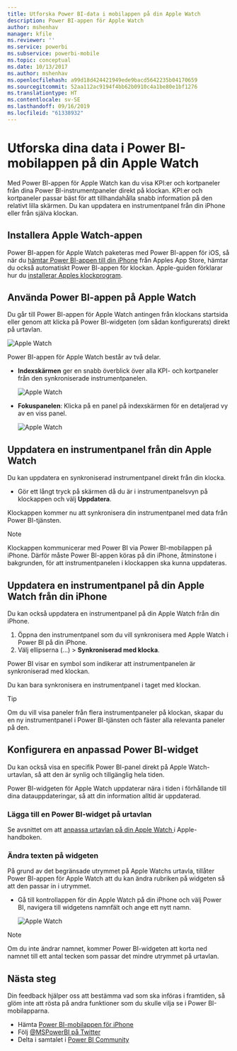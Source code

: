 ```yaml
---
title: Utforska Power BI-data i mobilappen på din Apple Watch
description: Power BI-appen för Apple Watch
author: mshenhav
manager: kfile
ms.reviewer: ''
ms.service: powerbi
ms.subservice: powerbi-mobile
ms.topic: conceptual
ms.date: 10/13/2017
ms.author: mshenhav
ms.openlocfilehash: a99d18d424421949ede9bacd5642235b04170659
ms.sourcegitcommit: 52aa112ac9194f4bb62b0910c4a1be80e1bf1276
ms.translationtype: HT
ms.contentlocale: sv-SE
ms.lasthandoff: 09/16/2019
ms.locfileid: "61338932"
---
```

# <a name="explore-your-data-in-the-power-bi-mobile-app-on-your-apple-watch"></a>Utforska dina data i Power BI-mobilappen på din Apple Watch
Med Power BI-appen för Apple Watch kan du visa KPI:er och kortpaneler från dina Power BI-instrumentpaneler direkt på klockan. KPI:er och kortpaneler passar bäst för att tillhandahålla snabb information på den relativt lilla skärmen. Du kan uppdatera en instrumentpanel från din iPhone eller från själva klockan.

## <a name="install-the-apple-watch-app"></a>Installera Apple Watch-appen
Power BI-appen för Apple Watch paketeras med Power BI-appen för iOS, så när du [hämtar Power BI-appen till din iPhone](http://go.microsoft.com/fwlink/?LinkId=522062 "Hämta iPhone-appen") från Apples App Store, hämtar du också automatiskt Power BI-appen för klockan. Apple-guiden förklarar hur du [installerar Apples klockprogram](https://support.apple.com/HT204784).

## <a name="use-the-power-bi-app-on-the-apple-watch"></a>Använda Power BI-appen på Apple Watch
Du går till Power BI-appen för Apple Watch antingen från klockans startsida eller genom att klicka på Power BI-widgeten (om sådan konfigurerats) direkt på urtavlan.

![Apple Watch](./media/mobile-apple-watch/pbi_aplwatch_complicatn240arrow.png)

Power BI-appen för Apple Watch består av två delar.

* **Indexskärmen** ger en snabb överblick över alla KPI- och kortpaneler från den synkroniserade instrumentpanelen.
  
  ![Apple Watch](./media/mobile-apple-watch/pbi_aplwatch_indexscreen240.png)
* **Fokuspanelen**: Klicka på en panel på indexskärmen för en detaljerad vy av en viss panel.
  
  ![Apple Watch](./media/mobile-apple-watch/pbi_aplwatch_kpi.png)

## <a name="refresh-a-dashboard-from-your-apple-watch"></a>Uppdatera en instrumentpanel från din Apple Watch
Du kan uppdatera en synkroniserad instrumentpanel direkt från din klocka.

* Gör ett långt tryck på skärmen då du är i instrumentpanelsvyn på klockappen och välj **Uppdatera**.

Klockappen kommer nu att synkronisera din instrumentpanel med data från Power BI-tjänsten.

> [!NOTE]
> Klockappen kommunicerar med Power BI via Power BI-mobilappen på iPhone. Därför måste Power BI-appen köras på din iPhone, åtminstone i bakgrunden, för att instrumentpanelen i klockappen ska kunna uppdateras.
> 
> 

## <a name="refresh-a-dashboard-on-your-apple-watch-from-your-iphone"></a>Uppdatera en instrumentpanel på din Apple Watch från din iPhone
Du kan också uppdatera en instrumentpanel på din Apple Watch från din iPhone.

1. Öppna den instrumentpanel som du vill synkronisera med Apple Watch i Power BI på din iPhone. 
2. Välj ellipserna (...) > **Synkroniserad med klocka**.

Power BI visar en symbol som indikerar att instrumentpanelen är synkroniserad med klockan.

Du kan bara synkronisera en instrumentpanel i taget med klockan.

> [!TIP]
> Om du vill visa paneler från flera instrumentpaneler på klockan, skapar du en ny instrumentpanel i Power BI-tjänsten och fäster alla relevanta paneler på den.
> 
> 

## <a name="set-a-custom-power-bi-widget"></a>Konfigurera en anpassad Power BI-widget
Du kan också visa en specifik Power BI-panel direkt på Apple Watch-urtavlan, så att den är synlig och tillgänglig hela tiden.

Power BI-widgeten för Apple Watch uppdaterar nära i tiden i förhållande till dina datauppdateringar, så att din information alltid är uppdaterad.

### <a name="add-a-power-bi-widget-to-your-watch-face"></a>Lägga till en Power BI-widget på urtavlan
Se avsnittet om att [anpassa urtavlan på din Apple Watch ](https://support.apple.com/HT205536) i Apple-handboken.

### <a name="change-the-text-on-the-widget"></a>Ändra texten på widgeten
På grund av det begränsade utrymmet på Apple Watchs urtavla, tillåter Power BI-appen för Apple Watch att du kan ändra rubriken på widgeten så att den passar in i utrymmet.

* Gå till kontrollappen för din Apple Watch på din iPhone och välj Power BI, navigera till widgetens namnfält och ange ett nytt namn.
  
  ![Apple Watch](./media/mobile-apple-watch/pbi_aplwatch_oniphone.png)

> [!NOTE]
> Om du inte ändrar namnet, kommer Power BI-widgeten att korta ned namnet till ett antal tecken som passar det mindre utrymmet på urtavlan. 
> 
> 

## <a name="next-steps"></a>Nästa steg
Din feedback hjälper oss att bestämma vad som ska införas i framtiden, så glöm inte att rösta på andra funktioner som du skulle vilja se i Power BI-mobilapparna. 

* Hämta [Power BI-mobilappen för iPhone](http://go.microsoft.com/fwlink/?LinkId=522062)
* Följ [@MSPowerBI på Twitter](https://twitter.com/MSPowerBI)
* Delta i samtalet i [Power BI Community](http://community.powerbi.com/)

